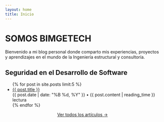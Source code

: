 ```yaml
---
layout: home
title: Inicio
---
```


<h1 class="welcome-heading">SOMOS BIMGETECH</h1>

<p>Bienvenido a mi blog personal donde comparto mis experiencias, proyectos y aprendizajes en el mundo de la Ingeniería estructural y consultoría.</p>

<h2>Seguridad en el Desarrollo de Software</h2>

<ul class="post-list">
  {% for post in site.posts limit:5 %}
    <li>
      <a class="post-link" href="{{ post.url | relative_url }}">{{ post.title }}</a>
      <div class="post-meta">
        <time datetime="{{ post.date | date_to_xmlschema }}">{{ post.date | date: "%B %d, %Y" }}</time>
        <span>• {{ post.content | reading_time }} lectura</span>
      </div>
    </li>
  {% endfor %}
</ul>

<p style="text-align:center;"><a href="{{ '/archive' | relative_url }}">Ver todos los artículos →</a></p>
